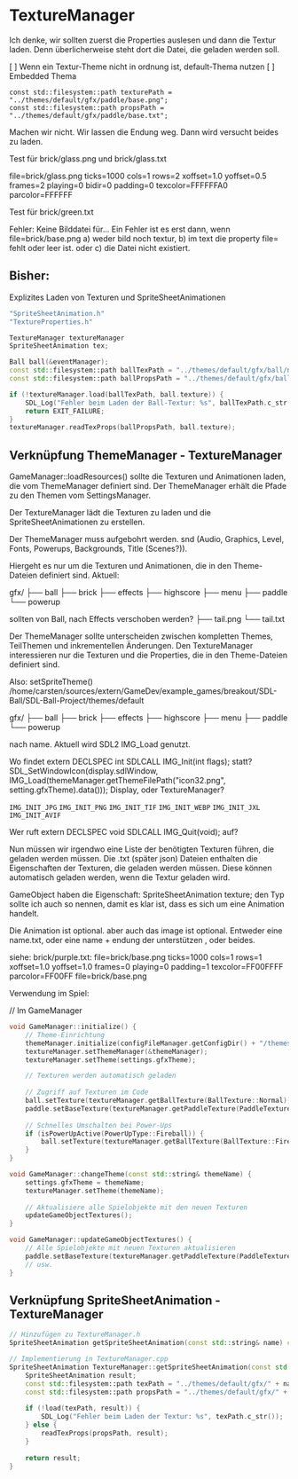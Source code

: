 # TextureManager

Ich denke, wir sollten zuerst die Properties auslesen und dann die Textur laden.
Denn überlicherweise steht dort die Datei, die geladen werden soll.

[ ] Wenn ein Textur-Theme nicht in ordnung ist, default-Thema nutzen
[ ] Embedded Thema

    const std::filesystem::path texturePath = "../themes/default/gfx/paddle/base.png";
    const std::filesystem::path propsPath = "../themes/default/gfx/paddle/base.txt";

Machen wir nicht. Wir lassen die Endung weg. Dann wird versucht beides zu laden.

Test für brick/glass.png und brick/glass.txt

file=brick/glass.png
ticks=1000
cols=1
rows=2
xoffset=1.0
yoffset=0.5
frames=2
playing=0
bidir=0
padding=0
texcolor=FFFFFFA0
parcolor=FFFFFF

Test für brick/green.txt

Fehler: Keine Bilddatei für...
Ein Fehler ist es erst dann, wenn file=brick/base.png a) weder bild noch textur, b) im text die property file= fehlt
oder leer ist. oder c) die Datei nicht existiert.

## Bisher:

Explizites Laden von Texturen und SpriteSheetAnimationen

```c++
"SpriteSheetAnimation.h"
"TextureProperties.h"

TextureManager textureManager
SpriteSheetAnimation tex;

Ball ball(&eventManager);
const std::filesystem::path ballTexPath = "../themes/default/gfx/ball/normal.png";
const std::filesystem::path ballPropsPath = "../themes/default/gfx/ball/normal.txt";

if (!textureManager.load(ballTexPath, ball.texture)) {
    SDL_Log("Fehler beim Laden der Ball-Textur: %s", ballTexPath.c_str());
    return EXIT_FAILURE;
}
textureManager.readTexProps(ballPropsPath, ball.texture);
```

## Verknüpfung ThemeManager - TextureManager

GameManager::loadResources() sollte die Texturen und Animationen laden, die vom ThemeManager definiert sind.
Der ThemeManager erhält die Pfade zu den Themen vom SettingsManager.

Der TextureManager lädt die Texturen zu laden und die SpriteSheetAnimationen zu erstellen.

Der ThemeManager muss aufgebohrt werden. snd (Audio, Graphics, Level, Fonts, Powerups, Backgrounds, Title (Scenes?)).

Hiergeht es nur um die Texturen und Animationen, die in den Theme-Dateien definiert sind.
Aktuell:

gfx/
├── ball
├── brick
├── effects
├── highscore
├── menu
├── paddle
└── powerup

sollten von Ball, nach Effects verschoben werden?
├── tail.png
└── tail.txt

Der ThemeManager sollte unterscheiden zwischen kompletten Themes, TeilThemen und inkrementellen Änderungen.
Den TextureManager interessieren nur die Texturen und die Properties, die in den Theme-Dateien definiert sind.

Also: setSpriteTheme()
/home/carsten/sources/extern/GameDev/example_games/breakout/SDL-Ball/SDL-Ball-Project/themes/default

gfx/
├── ball
├── brick
├── effects
├── highscore
├── menu
├── paddle
└── powerup

nach name.
Aktuell wird SDL2 IMG_Load genutzt.

Wo findet extern DECLSPEC int SDLCALL IMG_Init(int flags); statt?
SDL_SetWindowIcon(display.sdlWindow,
IMG_Load(themeManager.getThemeFilePath("icon32.png", setting.gfxTheme).data()));
Display, oder TextureManager?

`IMG_INIT_JPG`
`IMG_INIT_PNG`
`IMG_INIT_TIF`
`IMG_INIT_WEBP`
`IMG_INIT_JXL`
`IMG_INIT_AVIF`

Wer ruft extern DECLSPEC void SDLCALL IMG_Quit(void); auf?

Nun müssen wir irgendwo eine Liste der benötigten Texturen führen, die geladen werden müssen.
Die .txt (später json) Dateien enthalten die Eigenschaften der Texturen, die geladen werden müssen.
Diese können automatisch geladen werden, wenn die Textur geladen wird.

GameObject haben die Eigenschaft: SpriteSheetAnimation texture;
den Typ sollte ich auch so nennen, damit es klar ist, dass es sich um eine Animation handelt.

Die Animation ist optional. aber auch das image ist optional.
Entweder eine name.txt, oder eine name + endung der unterstützen , oder beides.

siehe: brick/purple.txt:
file=brick/base.png
ticks=1000
cols=1
rows=1
xoffset=1.0
yoffset=1.0
frames=0
playing=0
padding=1
texcolor=FF00FFFF
parcolor=FF00FF
file=brick/base.png

Verwendung im Spiel:

// Im GameManager

```c++
void GameManager::initialize() {
    // Theme-Einrichtung
    themeManager.initialize(configFileManager.getConfigDir() + "/themes");
    textureManager.setThemeManager(&themeManager);
    textureManager.setTheme(settings.gfxTheme);

    // Texturen werden automatisch geladen
    
    // Zugriff auf Texturen im Code
    ball.setTexture(textureManager.getBallTexture(BallTexture::Normal));
    paddle.setBaseTexture(textureManager.getPaddleTexture(PaddleTexture::Base));
    
    // Schnelles Umschalten bei Power-Ups
    if (isPowerUpActive(PowerUpType::Fireball)) {
        ball.setTexture(textureManager.getBallTexture(BallTexture::Fireball));
    }
}

void GameManager::changeTheme(const std::string& themeName) {
    settings.gfxTheme = themeName;
    textureManager.setTheme(themeName);
    
    // Aktualisiere alle Spielobjekte mit den neuen Texturen
    updateGameObjectTextures();
}

void GameManager::updateGameObjectTextures() {
    // Alle Spielobjekte mit neuen Texturen aktualisieren
    paddle.setBaseTexture(textureManager.getPaddleTexture(PaddleTexture::Base));
    // usw.
}
```

## Verknüpfung SpriteSheetAnimation - TextureManager

```c++
// Hinzufügen zu TextureManager.h
SpriteSheetAnimation getSpriteSheetAnimation(const std::string& name) const;

// Implementierung in TextureManager.cpp
SpriteSheetAnimation TextureManager::getSpriteSheetAnimation(const std::string& name) const {
    SpriteSheetAnimation result;
    const std::filesystem::path texPath = "../themes/default/gfx/" + name + ".png";
    const std::filesystem::path propsPath = "../themes/default/gfx/" + name + ".txt";
    
    if (!load(texPath, result)) {
        SDL_Log("Fehler beim Laden der Textur: %s", texPath.c_str());
    } else {
        readTexProps(propsPath, result);
    }
    
    return result;
}
```
